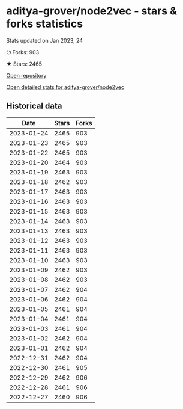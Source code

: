 # aditya-grover/node2vec - stars & forks statistics

Stats updated on Jan 2023, 24

☋ Forks: 903

★ Stars: 2465

[Open repository](https://github.com/aditya-grover/node2vec)

[Open detailed stats for aditya-grover/node2vec](https://reviewgithub.com/rep/aditya-grover/node2vec)

## Historical data
| Date | Stars | Forks |
|------|-------|-------|
| 2023-01-24 | 2465 | 903 | 
| 2023-01-23 | 2465 | 903 | 
| 2023-01-22 | 2465 | 903 | 
| 2023-01-20 | 2464 | 903 | 
| 2023-01-19 | 2463 | 903 | 
| 2023-01-18 | 2462 | 903 | 
| 2023-01-17 | 2463 | 903 | 
| 2023-01-16 | 2463 | 903 | 
| 2023-01-15 | 2463 | 903 | 
| 2023-01-14 | 2463 | 903 | 
| 2023-01-13 | 2463 | 903 | 
| 2023-01-12 | 2463 | 903 | 
| 2023-01-11 | 2463 | 903 | 
| 2023-01-10 | 2463 | 903 | 
| 2023-01-09 | 2462 | 903 | 
| 2023-01-08 | 2462 | 903 | 
| 2023-01-07 | 2462 | 904 | 
| 2023-01-06 | 2462 | 904 | 
| 2023-01-05 | 2461 | 904 | 
| 2023-01-04 | 2461 | 904 | 
| 2023-01-03 | 2461 | 904 | 
| 2023-01-02 | 2462 | 904 | 
| 2023-01-01 | 2462 | 904 | 
| 2022-12-31 | 2462 | 904 | 
| 2022-12-30 | 2461 | 905 | 
| 2022-12-29 | 2462 | 906 | 
| 2022-12-28 | 2461 | 906 | 
| 2022-12-27 | 2460 | 906 | 

